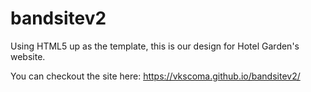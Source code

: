 # bandsitev2
Using HTML5 up as the template, this is our design for Hotel Garden's website. 

You can checkout the site here:  https://vkscoma.github.io/bandsitev2/
